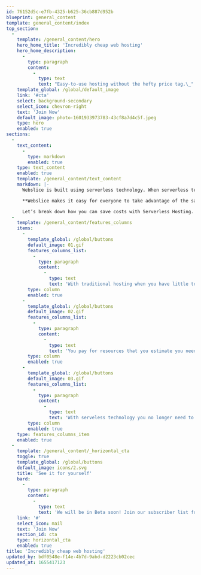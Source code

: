 ```yaml
---
id: 76152d5c-e7fb-4325-b625-36cb887d952b
blueprint: general_content
template: general_content/index
top_section:
  -
    template: /general_content/hero
    hero_home_title: 'Incredibly cheap web hosting'
    hero_home_description:
      -
        type: paragraph
        content:
          -
            type: text
            text: "Easy-to-use hosting without the hefty price tag.\_"
    template_global: /global/default_image
    link: '#cta'
    select: background-secondary
    select_icon: chevron-right
    text: 'Join Now'
    default_image: photo-1601933973783-43cf8a7d4c5f.jpeg
    type: hero
    enabled: true
sections:
  -
    text_content:
      -
        type: markdown
        enabled: true
    type: text_content
    enabled: true
    template: /general_content/text_content
    markdown: |-
      Webslice is built using serverless technology. When serverless technology entered the scene it brought with it a lot of cost saving potential. Although, this was out of reach for most people who didn’t have a dedicated sysadmin team.

      **Webslice makes it easy for everyone to take advantage of the savings serverless offers.**

      Let’s break down how you can save costs with Serverless Hosting.
  -
    template: /general_content/features_columns
    items:
      -
        template_global: /global/buttons
        default_image: 01.gif
        features_columns_list:
          -
            type: paragraph
            content:
              -
                type: text
                text: 'With traditional hosting when you have little to no visitors on your site servers are still standing idly by, and you’re still paying for resources.'
        type: column
        enabled: true
      -
        template_global: /global/buttons
        default_image: 02.gif
        features_columns_list:
          -
            type: paragraph
            content:
              -
                type: text
                text: 'You pay for resources that you estimate you need. That means you are required to often have extra resources sitting and waiting for traffic.'
        type: column
        enabled: true
      -
        template_global: /global/buttons
        default_image: 03.gif
        features_columns_list:
          -
            type: paragraph
            content:
              -
                type: text
                text: 'With serveless technology you no longer need to keep resources spare. Your website only uses what it needs to at the time.'
        type: column
        enabled: true
    type: features_columns_item
    enabled: true
  -
    template: /general_content/_horizontal_cta
    toggle: true
    template_global: /global/buttons
    default_image: icons/2.svg
    title: 'See it for yourself'
    bard:
      -
        type: paragraph
        content:
          -
            type: text
            text: 'We will be in Beta soon! Join our subscriber list for updates on the Webslice platform and access to the beta when it is released.'
    link: '#'
    select_icon: mail
    text: 'Join Now'
    section_id: cta
    type: horizontal_cta
    enabled: true
title: 'Incredibly cheap web hosting'
updated_by: bdf0548e-f14e-4b7d-9abd-d2223cb02cec
updated_at: 1655417123
---
```

